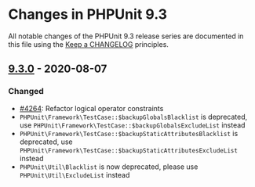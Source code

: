 # Changes in PHPUnit 9.3

All notable changes of the PHPUnit 9.3 release series are documented in this file using the [Keep a CHANGELOG](https://keepachangelog.com/) principles.

## [9.3.0] - 2020-08-07

### Changed

* [#4264](https://github.com/sebastianbergmann/phpunit/pull/4264): Refactor logical operator constraints
* `PHPUnit\Framework\TestCase::$backupGlobalsBlacklist` is deprecated, use `PHPUnit\Framework\TestCase::$backupGlobalsExcludeList` instead
* `PHPUnit\Framework\TestCase::$backupStaticAttributesBlacklist` is deprecated, use `PHPUnit\Framework\TestCase::$backupStaticAttributesExcludeList` instead
* `PHPUnit\Util\Blacklist` is now deprecated, please use `PHPUnit\Util\ExcludeList` instead

[9.3.0]: https://github.com/sebastianbergmann/phpunit/compare/9.2...master
